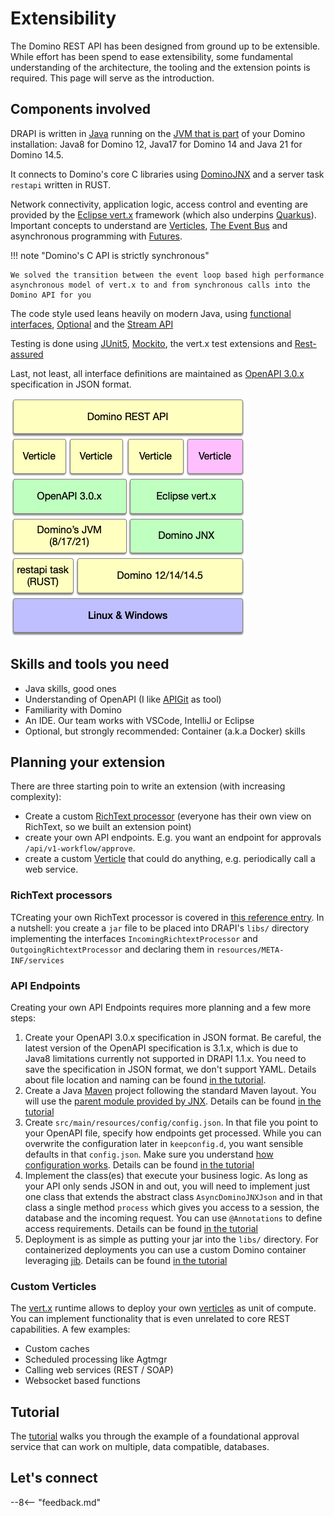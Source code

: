 # Extensibility

The Domino REST API has been designed from ground up to be extensible. While effort has been spend to ease extensibility, some fundamental understanding of the architecture, the tooling and the extension points is required. This page will serve as the introduction.

## Components involved

DRAPI is written in [Java](https://www.java.com/en/) running on the [JVM that is part](https://support.hcl-software.com/csm?id=kb_article&sysparm_article=KB0037886) of your Domino installation: Java8 for Domino 12, Java17 for Domino 14 and Java 21 for Domino 14.5.

It connects to Domino's core C libraries using [DominoJNX](https://opensource.hcltechsw.com/domino-jnx/) and a server task `restapi` written in RUST.

Network connectivity, application logic, access control and eventing are provided by the [Eclipse vert.x](https://vertx.io/) framework (which also underpins [Quarkus](https://quarkus.io/)). Important concepts to understand are [Verticles](https://vertx.io/docs/vertx-core/java/#_verticles), [The Event Bus](https://vertx.io/docs/vertx-core/java/#event_bus) and asynchronous programming with [Futures](https://vertx.io/docs/vertx-core/java/#_future_results).

!!! note "Domino's C API is strictly synchronous"

    We solved the transition between the event loop based high performance
    asynchronous model of vert.x to and from synchronous calls into the Domino API for you

The code style used leans heavily on modern Java, using [functional interfaces](https://www.baeldung.com/java-8-functional-interfaces), [Optional](https://www.baeldung.com/java-optional) and the [Stream API](https://www.baeldung.com/java-8-streams)

Testing is done using [JUnit5](https://www.baeldung.com/junit-5), [Mockito](https://site.mockito.org/), the vert.x test extensions and [Rest-assured](https://rest-assured.io/)

Last, not least, all interface definitions are maintained as [OpenAPI 3.0.x](https://spec.openapis.org/oas/v3.0.4.html) specification in JSON format.

![Keep block layout](../../assets/images/KEEPLayout.png)

## Skills and tools you need

- Java skills, good ones
- Understanding of OpenAPI (I like [APIGit](https://apigit.com/) as tool)
- Familiarity with Domino
- An IDE. Our team works with VSCode, IntelliJ or Eclipse
- Optional, but strongly recommended: Container (a.k.a Docker) skills

## Planning your extension

There are three starting poin to write an extension (with increasing complexity):

- Create a custom [RichText processor](../../references/richtextension.md) (everyone has their own view on RichText, so we built an extension point)
- create your own API endpoints. E.g. you want an endpoint for approvals `/api/v1-workflow/approve`.
- create a custom [Verticle](https://vertx.io/docs/vertx-core/java/#_verticles) that could do anything, e.g. periodically call a web service.

### RichText processors

TCreating your own RichText processor is covered in [this reference entry](../../references/richtextension.md). In a nutshell: you create a `jar` file to be placed into DRAPI's `libs/` directory implementing the interfaces `IncomingRichtextProcessor` and `OutgoingRichtextProcessor` and declaring them in `resources/META-INF/services`

### API Endpoints

Creating your own API Endpoints requires more planning and a few more steps:

1. Create your OpenAPI 3.0.x specification in JSON format. Be careful, the latest version of the OpenAPI specification is 3.1.x, which is due to Java8 limitations currently not supported in DRAPI 1.1.x. You need to save the specification in JSON format, we don't support YAML. Details about file location and naming can be found [in the tutorial](../../tutorial/extensibility/index.md).
2. Create a Java [Maven](https://maven.apache.org/) project following the standard Maven layout. You will use the [parent module provided by JNX](https://central.sonatype.com/artifact/com.hcl.domino/domino-jnx-parent). Details can be found [in the tutorial](../../tutorial/extensibility/index.md)
3. Create `src/main/resources/config/config.json`. In that file you point to your OpenAPI file, specify how endpoints get processed. While you can overwrite the configuration later in `keepconfig.d`, you want sensible defaults in that `config.json`. Make sure you understand [how configuration works](../../references/configuration/understandingconfig.md). Details can be found [in the tutorial](../../tutorial/extensibility/index.md)
4. Implement the class(es) that execute your business logic. As long as your API only sends JSON in and out, you will need to implement just one class that extends the abstract class `AsyncDominoJNXJson` and in that class a single method `process` which gives you access to a session, the database and the incoming request. You can use `@Annotations` to define access requirements. Details can be found [in the tutorial](../../tutorial/extensibility/index.md)
5. Deployment is as simple as putting your jar into the `libs/` directory. For containerized deployments you can use a custom Domino container leveraging [jib](https://github.com/GoogleContainerTools/jib). Details can be found [in the tutorial](../../tutorial/extensibility/index.md)

### Custom Verticles

The [vert.x](https://vertx.io/) runtime allows to deploy your own [verticles](https://vertx.io/docs/vertx-core/java/#_verticles) as unit of compute. You can implement functionality that is even unrelated to core REST capabilities. A few examples:

- Custom caches
- Scheduled processing like Agtmgr
- Calling web services (REST / SOAP)
- Websocket based functions

## Tutorial

The [tutorial](../../tutorial/extensibility/index.md) walks you through the example of a foundational approval service that can work on multiple, data compatible, databases.

## Let's connect

--8<-- "feedback.md"
